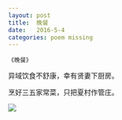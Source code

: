 ```yaml
---
layout: post
title:  晚餐
date:   2016-5-4
categories: poem missing
---
```

`《晚餐》`

异域饮食不舒康，幸有贤妻下厨房。

烹好三五家常菜，只把夏村作管庄。

<!--more-->

![]({{site.url}}/Images/17.png)

<script>
  (function(i,s,o,g,r,a,m){i['GoogleAnalyticsObject']=r;i[r]=i[r]||function(){
  (i[r].q=i[r].q||[]).push(arguments)},i[r].l=1*new Date();a=s.createElement(o),
  m=s.getElementsByTagName(o)[0];a.async=1;a.src=g;m.parentNode.insertBefore(a,m)
  })(window,document,'script','https://www.google-analytics.com/analytics.js','ga');

  ga('create', 'UA-85986843-1', 'auto');
  ga('send', 'pageview');

</script>